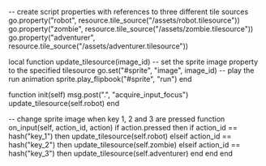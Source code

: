 -- create script properties with references to three different tile sources
go.property("robot", resource.tile_source("/assets/robot.tilesource"))
go.property("zombie", resource.tile_source("/assets/zombie.tilesource"))
go.property("adventurer", resource.tile_source("/assets/adventurer.tilesource"))

local function update_tilesource(image_id)
	-- set the sprite image property to the specified tilesource
	go.set("#sprite", "image", image_id)
	-- play the run animation
	sprite.play_flipbook("#sprite", "run")
end

function init(self)
	msg.post(".", "acquire_input_focus")
	update_tilesource(self.robot)
end

-- change sprite image when key 1, 2 and 3 are pressed
function on_input(self, action_id, action)
	if action.pressed then
		if action_id == hash("key_1") then
			update_tilesource(self.robot)
		elseif action_id == hash("key_2") then
			update_tilesource(self.zombie)
		elseif action_id == hash("key_3") then
			update_tilesource(self.adventurer)
		end
	end
end